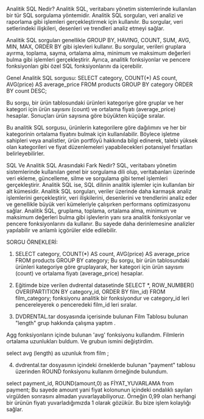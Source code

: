 Analitik SQL Nedir?
Analitik SQL, veritabanı yönetim sistemlerinde kullanılan bir tür SQL sorgulama yöntemidir. Analitik SQL sorguları, veri analizi ve raporlama gibi işlemleri gerçekleştirmek için kullanılır. Bu sorgular, veri setlerindeki ilişkileri, desenleri ve trendleri analiz etmeyi sağlar.

Analitik SQL sorguları genellikle GROUP BY, HAVING, COUNT, SUM, AVG, MIN, MAX, ORDER BY gibi işlevleri kullanır. Bu sorgular, verileri gruplara ayırma, toplama, sayma, ortalama alma, minimum ve maksimum değerleri bulma gibi işlemleri gerçekleştirir. Ayrıca, analitik fonksiyonlar ve pencere fonksiyonları gibi özel SQL fonksiyonlarını da içerebilir.

Genel Analitik SQL sorgusu: 
SELECT 
    category,
    COUNT(*) AS count,
    AVG(price) AS average_price
FROM 
    products
GROUP BY 
    category
ORDER BY 
    count DESC;

Bu sorgu, bir ürün tablosundaki ürünleri kategoriye göre gruplar ve her kategori için ürün sayısını (count) ve ortalama fiyatı (average_price) hesaplar. Sonuçları ürün sayısına göre büyükten küçüğe sıralar.

Bu analitik SQL sorgusu, ürünlerin kategorilere göre dağılımını ve her bir kategorinin ortalama fiyatını bulmak için kullanılabilir. Böylece işletme sahipleri veya analistler, ürün portföyü hakkında bilgi edinerek, talebi yüksek olan kategorileri ve fiyat düzenlemeleri yapabilecekleri potansiyel fırsatları belirleyebilirler.

SQL Ve Analitik SQL Arasındaki Fark Nedir?
SQL, veritabanı yönetim sistemlerinde kullanılan genel bir sorgulama dili olup, veritabanları üzerinde veri ekleme, güncelleme, silme ve sorgulama gibi temel işlemleri gerçekleştirir. Analitik SQL ise, SQL dilinin analitik işlemler için kullanılan bir alt kümesidir. Analitik SQL sorguları, veriler üzerinde daha karmaşık analiz işlemlerini gerçekleştirir, veri ilişkilerini, desenlerini ve trendlerini analiz eder ve genellikle büyük veri kümeleriyle çalışırken performans optimizasyonu sağlar. Analitik SQL, gruplama, toplama, ortalama alma, minimum ve maksimum değerleri bulma gibi işlevlerin yanı sıra analitik fonksiyonlar ve pencere fonksiyonlarını da kullanır. Bu sayede daha derinlemesine analizler yapılabilir ve anlamlı içgörüler elde edilebilir.

SORGU ÖRNEKLERİ:

1.	 SELECT 
    	category,
    	COUNT(*) AS count,
   	 AVG(price) AS average_price
FROM 
   	 products
GROUP BY 
   	 category;
Bu sorgu, bir ürün tablosundaki ürünleri kategoriye göre gruplayarak, her kategori için ürün sayısını (count) ve ortalama fiyatı (average_price) hesaplar.

2.	Eğitimde bize verilen dvdrental datasetinde SELECT *, ROW_NUMBER() OVER(PARTITION BY category_id, ORDER BY film_id) FROM film_category; fonksiyonu analitik bir fonksiyondur ve category_id leri pencereleyerek o penceredeki film_id leri sıralar.

3.	DVDRENTAL.tar dosyasında içerisinde bulunan Film Tablosu bulunan "length" grup hakkında çalışma yaptım . 

Agg fonksiyonların içinde bulunan 'avg' fonksiyonu kullandım. Filmlerin ortalama uzunlukları buldum. Ve grubun ismini değiştirdim.


select avg (length) as uzunluk  from film ;

4.	dvdrental.tar dosyasının içindeki örneklerde bulunan "payment" tablosu üzerinden ROUND fonksiyonu kullanım örneğinde bulundum.

select payment_id, ROUND(amount,0) as FİYAT_YUVARLAMA
from payment;
Bu sayede amount yani fiyat kolonunun içindeki ondalıklı sayıları virgülden sonrasını almadan yuvarlayabiliyoruz. Örneğin 0,99 olan herhangi bir ürünün fiyatı yuvarladığımızda 1 olarak gözükür. Bu bize işlem kolaylığı sağlar.
